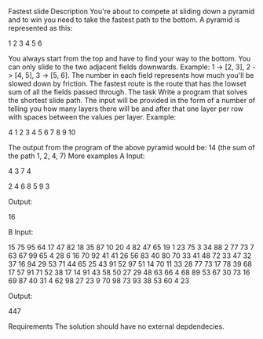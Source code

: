 Fastest slide
Description
You're about to compete at sliding down a pyramid and to win you need to take the fastest path to
the bottom.
A pyramid is represented as this:

1
2 3
4 5 6

You always start from the top and have to find your way to the bottom. You can only slide to the
two adjacent fields downwards. Example: 1 -> [2, 3], 2 -> [4, 5], 3 -> [5, 6].
The number in each field represents how much you'll be slowed down by friction.
The fastest route is the route that has the lowset sum of all the fields passed through.
The task
Write a program that solves the shortest slide path.
The input will be provided in the form of a number of telling you how many layers there will be and
after that one layer per row with spaces between the values per layer.
Example:

4
1
2 3
4 5 6
7 8 9 10

The output from the program of the above pyramid would be: 14 (the sum of the path 1, 2, 4, 7)
More examples
A
Input:

4
3
7 4

2 4 6
8 5 9 3

Output:

16

B
Input:

15
75
95 64
17 47 82
18 35 87 10
20 4 82 47 65
19 1 23 75 3 34
88 2 77 73 7 63 67
99 65 4 28 6 16 70 92
41 41 26 56 83 40 80 70 33
41 48 72 33 47 32 37 16 94 29
53 71 44 65 25 43 91 52 97 51 14
70 11 33 28 77 73 17 78 39 68 17 57
91 71 52 38 17 14 91 43 58 50 27 29 48
63 66 4 68 89 53 67 30 73 16 69 87 40 31
4 62 98 27 23 9 70 98 73 93 38 53 60 4 23

Output:

447

Requirements
The solution should have no external depdendecies.
